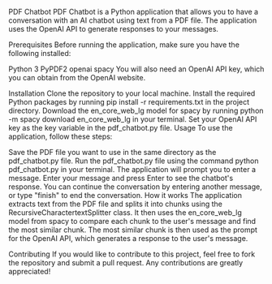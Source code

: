 PDF Chatbot
PDF Chatbot is a Python application that allows you to have a conversation with an AI chatbot using text from a PDF file. The application uses the OpenAI API to generate responses to your messages.

Prerequisites
Before running the application, make sure you have the following installed:

Python 3
PyPDF2
openai
spacy
You will also need an OpenAI API key, which you can obtain from the OpenAI website.

Installation
Clone the repository to your local machine.
Install the required Python packages by running pip install -r requirements.txt in the project directory.
Download the en_core_web_lg model for spacy by running python -m spacy download en_core_web_lg in your terminal.
Set your OpenAI API key as the key variable in the pdf_chatbot.py file.
Usage
To use the application, follow these steps:

Save the PDF file you want to use in the same directory as the pdf_chatbot.py file.
Run the pdf_chatbot.py file using the command python pdf_chatbot.py in your terminal.
The application will prompt you to enter a message. Enter your message and press Enter to see the chatbot's response.
You can continue the conversation by entering another message, or type "finish" to end the conversation.
How it works
The application extracts text from the PDF file and splits it into chunks using the RecursiveCharactertextSplitter class. It then uses the en_core_web_lg model from spacy to compare each chunk to the user's message and find the most similar chunk. The most similar chunk is then used as the prompt for the OpenAI API, which generates a response to the user's message.

Contributing
If you would like to contribute to this project, feel free to fork the repository and submit a pull request. Any contributions are greatly appreciated!
